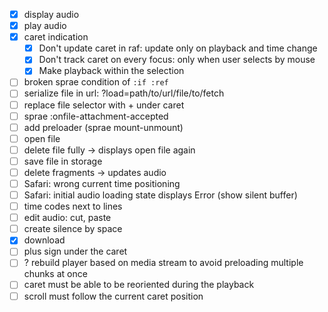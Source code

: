 * [x] display audio
* [x] play audio
* [x] caret indication
  * [x] Don't update caret in raf: update only on playback and time change
  * [x] Don't track caret on every focus: only when user selects by mouse
  * [x] Make playback within the selection
* [ ] broken sprae condition of `:if :ref`
* [ ] serialize file in url: ?load=path/to/url/file/to/fetch
* [ ] replace file selector with + under caret
* [ ] sprae :onfile-attachment-accepted
* [ ] add preloader (sprae mount-unmount)
* [ ] open file
* [ ] delete file fully -> displays open file again
* [ ] save file in storage
* [ ] delete fragments -> updates audio
* [ ] Safari: wrong current time positioning
* [ ] Safari: initial audio loading state displays Error (show silent buffer)
* [ ] time codes next to lines
* [ ] edit audio: cut, paste
* [ ] create silence by space
* [x] download
* [ ] plus sign under the caret
* [ ] ? rebuild player based on media stream to avoid preloading multiple chunks at once
* [ ] caret must be able to be reoriented during the playback
* [ ] scroll must follow the current caret position